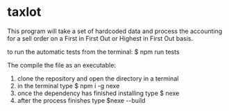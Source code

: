 # taxlot


This program will take a set of hardcoded data and process the accounting for a sell order on a First in First Out or Highest in First Out basis.

to run the automatic tests from the terminal:
$ npm run tests

The compile the file as an executable:

1. clone the repository and open the directory in a terminal
2. in the terminal type
    $ npm i -g nexe
3. once the dependency has finished installing type
    $ nexe 
4. after the process finishes type
    $nexe --build